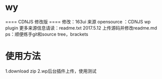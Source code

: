 # wy 
==== CDNJS 修改版 ====
修改：163ui
来源 opensource ：CDNJS wp plugin
更多来源信息请读：readme.txt
2017.5.12 上传源码并修改readme.md
ps：顺便练手git和source tree，brackets

# 使用方法
1.download zip
2.wp后台插件上传，使用测试
